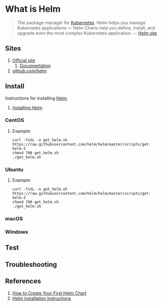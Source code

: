 # What is Helm

> The package manager for [Kubernetes](kubernetes.md).
> Helm helps you manage Kubernetes applications —
> Helm Charts help you define, install, and upgrade
> even the most complex Kubernetes application.
> -- *[Helm site](https://helm.sh)*

## Sites

1. [Official site](https://helm.sh)
    1. [Documentation](https://helm.sh/docs)
1. [github.com/helm](https://github.com/helm)

## Install

Instructions for installing [Helm](https://helm.sh).

1. [Installing Helm](https://helm.sh/docs/intro/install/)

### CentOS

1. Example:

    ```console
    curl -fsSL -o get_helm.sh https://raw.githubusercontent.com/helm/helm/master/scripts/get-helm-3
    chmod 700 get_helm.sh
    ./get_helm.sh
    ```

### Ubuntu

1. Example:

    ```console
    curl -fsSL -o get_helm.sh https://raw.githubusercontent.com/helm/helm/master/scripts/get-helm-3
    chmod 700 get_helm.sh
    ./get_helm.sh
    ```

### macOS

### Windows

## Test

## Troubleshooting

## References

1. [How to Create Your First Helm Chart](https://docs.bitnami.com/kubernetes/how-to/create-your-first-helm-chart/)
1. [Helm installation instructions](https://helm.sh/docs/intro/install/)
